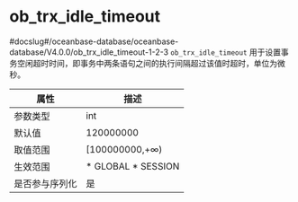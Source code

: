 ob_trx_idle_timeout 
========================================
#docslug#/oceanbase-database/oceanbase-database/V4.0.0/ob_trx_idle_timeout-1-2-3
`ob_trx_idle_timeout` 用于设置事务空闲超时时间，即事务中两条语句之间的执行间隔超过该值时超时，单位为微秒。


| **属性**  |                                                   **描述**                                                   |
|---------|------------------------------------------------------------------------------------------------------------|
| 参数类型    | int                                                                                                        |
| 默认值     | 120000000                                                                                                  |
| 取值范围    | \[100000000,+∞)                                                                                            |
| 生效范围    | * GLOBAL   * SESSION    |
| 是否参与序列化 | 是                                                                                                          |



